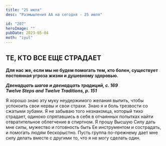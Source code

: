 ```yaml
---
title: "25 июля"
desc: "Размышления АА на сегодня - 25 июля"

id: "207"
heroImage: ""
pubDate: 2023-05-04
moth: "iyul"
---
```


## ТЕ, КТО ВСЕ ЕЩЕ СТРАДАЕТ

**Для нас же, если мы не будем помогать тем, кто болен, существует постоянная
угроза жизни и душевному здоровью.**

**_Двенадцать шагов и двенадцать традиций, с. 169  
Twelve Steps and Twelve Traditions, p. 151_**

Я хорошо знаю эту муку неудержимого желания выпить, чтобы успокоить свои нервы
и свои страхи. Знаю я и боль трезвости со сжатыми зубами. Я не забываю того
незнакомца, который тихо страдает, одиноко спрятавшись в себя в отчаянных
попытках найти отвратительное облегчение в спиртном. Я прошу Высшую Силу дать
мне силы, мужество и готовность быть Ее инструментом и сострадать, и помогать
людям бескорыстно. Пусть группа по-прежнему дает мне силу делать вместе с
другими то, что я не могу сделать один.
